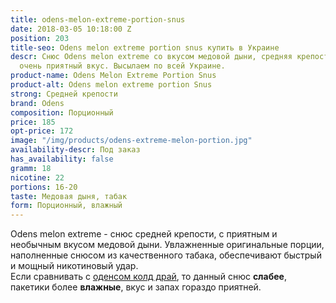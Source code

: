```yaml
---
title: odens-melon-extreme-portion-snus
date: 2018-03-05 10:18:00 Z
position: 203
title-seo: Odens melon extreme portion snus купить в Украине
descr: Снюс Odens melon extreme со вкусом медовой дыни, средняя крепость, порции влажные,
  очень приятный вкус. Высылаем по всей Украине.
product-name: Odens Melon Extreme Portion Snus
product-alt: Odens melon extreme portion Snus
strong: Средней крепости
brand: Odens
composition: Порционный
price: 185
opt-price: 172
image: "/img/products/odens-extreme-melon-portion.jpg"
availability-descr: Под заказ
has_availability: false
gramm: 18
nicotine: 22
portions: 16-20
taste: Медовая дыня, табак
form: Порционный, влажный
---
```


Odens melon extreme - снюс средней крепости, с приятным и необычным вкусом медовой дыни. Увлажненные оригинальные порции, наполненные снюсом из качественного табака, обеспечивают быстрый и мощный никотиновый удар.<br>
Если сравнивать с [оденсом колд драй](/odens-cold-dry), то данный снюс **слабее**, пакетики более **влажные**, вкус и запах гораздо приятней.